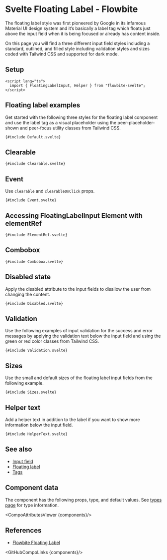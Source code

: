 # Svelte Floating Label - Flowbite


The floating label style was first pioneered by Google in its infamous Material UI design system and it’s basically a label tag which floats just above the input field when it is being focused or already has content inside.

On this page you will find a three different input field styles including a standard, outlined, and filled style including validation styles and sizes coded with Tailwind CSS and supported for dark mode.

## Setup

```svelte
<script lang="ts">
  import { FloatingLabelInput, Helper } from "flowbite-svelte";
</script>
```

## Floating label examples

Get started with the following three styles for the floating label component and use the label tag as a visual placeholder using the peer-placeholder-shown and peer-focus utility classes from Tailwind CSS.

```svelte
{#include Default.svelte}
```

## Clearable

```svelte
{#include Clearable.svelte}
```

## Event

Use `clearable` and `clearableOnClick` props.

```svelte
{#include Event.svelte}
```

## Accessing FloatingLabelInput Element with elementRef

```svelte
{#include ElementRef.svelte}
```

## Combobox

```svelte
{#include Combobox.svelte}
```

## Disabled state

Apply the disabled attribute to the input fields to disallow the user from changing the content.

```svelte
{#include Disabled.svelte}
```

## Validation

Use the following examples of input validation for the success and error messages by applying the validation text below the input field and using the green or red color classes from Tailwind CSS.

```svelte
{#include Validation.svelte}
```

## Sizes

Use the small and default sizes of the floating label input fields from the following example.

```svelte
{#include Sizes.svelte}
```

## Helper text

Add a helper text in addition to the label if you want to show more information below the input field.

```svelte
{#include HelperText.svelte}
```

## See also

- [Input field](https://flowbite-svelte.com/llm/forms/input-field.md)
- [Floating label](https://flowbite-svelte.com/llm/forms/floating-label.md)
- [Tags](https://flowbite-svelte.com/llm/extend/tags.md)

## Component data

The component has the following props, type, and default values. See [types page](/docs/pages/typescript) for type information.

<CompoAttributesViewer {components}/>

## References

- [Flowbite Floating Label](https://flowbite.com/docs/forms/floating-label/)

<GitHubCompoLinks {components}/>
